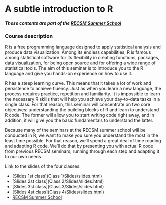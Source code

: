 # A subtle introduction to R
#### _These contents are part of the [RECSM Summer School](https://www.upf.edu/web/survey/summer-school-2019)_

### Course description
R is a free programming language designed to apply statistical analysis and produce data visualization. Among its endless capabilities, R is famous among statistical software for its flexibility in creating functions, packages, data visualization, for being open source and for offering a wide range of statistical tools. The aim of this seminar is to introduce you to the R language and give you hands-on experience on how to use it.

R has a steep learning curve. This means that it takes a lot of work and persistence to achieve fluency. Just as when you learn a new language, the process requires practice, repetition and familiarity. It is impossible to learn the necessary R skills that will help you achieve your day-to-data tasks in a single class. For that reason, this seminar will concentrate on two core objectives: understanding the building blocks of R and learn to understand R code. The former will allow you to start writing code right away, and in addition, it will give you the basic fundamentals to understand the latter.

Because many of the seminars at the RECSM summer school will be conducted in R, we want to make you sure you understand the most in the least time possible. For that reason, we’ll spend a great deal of time reading and adapting R code. We’ll do that by presenting you with actual R code from previous RECSM seminars, running through each step and adapting it to our own needs.

Link to the slides of the four classes:

- [Slides 1st class](Class 1/Slides/slides.html)
- [Slides 2st class](Class 2/Slides/slides.html)
- [Slides 3st class](Class 3/Slides/slides.html)
- [Slides 4st class](Class 4/Slides/slides.html)
- [RECSM Summer School](https://www.upf.edu/web/survey/summer-school-2019)
